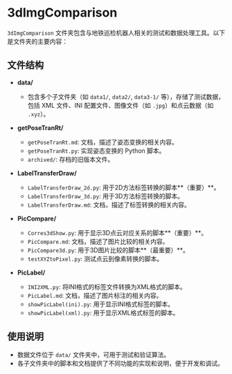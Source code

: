 # 3dImgComparison

`3dImgComparison` 文件夹包含与地铁巡检机器人相关的测试和数据处理工具。以下是文件夹的主要内容：

## 文件结构

- **data/**
  - 包含多个子文件夹（如 `data1/`, `data2/`, `data3-1/` 等），存储了测试数据，包括 XML 文件、INI 配置文件、图像文件（如 `.jpg`）和点云数据（如 `.xyz`）。

- **getPoseTranRt/**
  - `getPoseTranRt.md`: 文档，描述了姿态变换的相关内容。
  - `getPoseTranRt.py`: 实现姿态变换的 Python 脚本。
  - `archived/`: 存档的旧版本文件。

- **LabelTransferDraw/**
  - `LabelTransferDraw_2d.py`: 用于2D方法标签转换的脚本**（重要）**。
  - `LabelTransferDraw_3d.py`: 用于3D方法标签转换的脚本。
  - `LabelTransferDraw.md`: 文档，描述了标签转换的相关内容。

- **PicCompare/**
  - `Corres3dShow.py`: 用于显示3D点云对应关系的脚本**（重要）**。
  - `PicCompare.md`: 文档，描述了图片比较的相关内容。
  - `PicCompare3d.py`: 用于3D图片比较的脚本**（最重要）**。
  - `testXYZtoPixel.py`: 测试点云到像素转换的脚本。

- **PicLabel/**
  - `INI2XML.py`: 将INI格式的标签文件转换为XML格式的脚本。
  - `PicLabel.md`: 文档，描述了图片标注的相关内容。
  - `showPicLabel(ini).py`: 用于显示INI格式标签的脚本。
  - `showPicLabel(xml).py`: 用于显示XML格式标签的脚本。

## 使用说明

- 数据文件位于 `data/` 文件夹中，可用于测试和验证算法。
- 各子文件夹中的脚本和文档提供了不同功能的实现和说明，便于开发和调试。